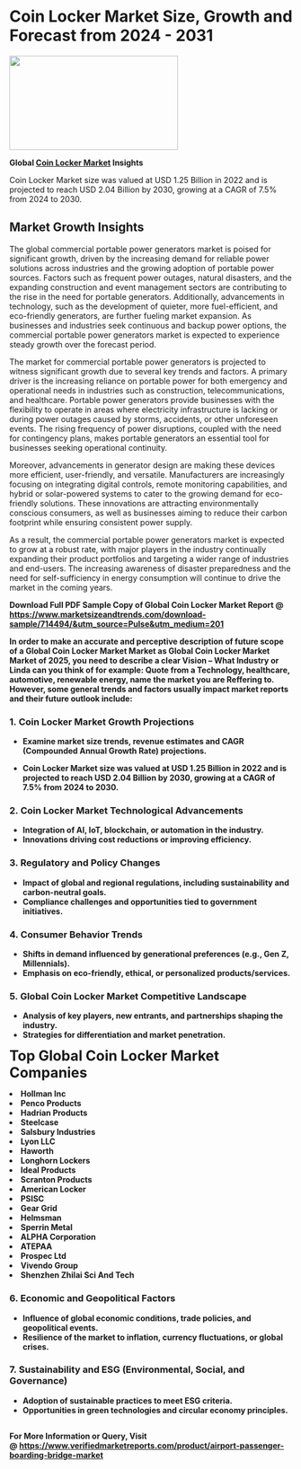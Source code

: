 <H1>Coin Locker Market Size, Growth and Forecast from 2024 - 2031</H1><img class="aligncenter size-medium wp-image-584254" src="https://thirdeyenews.in/wp-content/uploads/2024/09/Global-Market-Research-300x168.jpeg" alt="" width="300" height="168" /><p><strong>Global&nbsp;<a href="https://www.marketsizeandtrends.com/download-sample/714494/&amp;utm_source=Pulse&amp;utm_medium=201">Coin Locker Market</a> Insights</strong></p><p>Coin Locker Market size was valued at USD 1.25 Billion in 2022 and is projected to reach USD 2.04 Billion by 2030, growing at a CAGR of 7.5% from 2024 to 2030.</p><p><h2>Market Growth Insights</h2> <p>The global commercial portable power generators market is poised for significant growth, driven by the increasing demand for reliable power solutions across industries and the growing adoption of portable power sources. Factors such as frequent power outages, natural disasters, and the expanding construction and event management sectors are contributing to the rise in the need for portable generators. Additionally, advancements in technology, such as the development of quieter, more fuel-efficient, and eco-friendly generators, are further fueling market expansion. As businesses and industries seek continuous and backup power options, the commercial portable power generators market is expected to experience steady growth over the forecast period.</p> <p><strong></strong></p> <p>The market for commercial portable power generators is projected to witness significant growth due to several key trends and factors. A primary driver is the increasing reliance on portable power for both emergency and operational needs in industries such as construction, telecommunications, and healthcare. Portable power generators provide businesses with the flexibility to operate in areas where electricity infrastructure is lacking or during power outages caused by storms, accidents, or other unforeseen events. The rising frequency of power disruptions, coupled with the need for contingency plans, makes portable generators an essential tool for businesses seeking operational continuity.</p> <p>Moreover, advancements in generator design are making these devices more efficient, user-friendly, and versatile. Manufacturers are increasingly focusing on integrating digital controls, remote monitoring capabilities, and hybrid or solar-powered systems to cater to the growing demand for eco-friendly solutions. These innovations are attracting environmentally conscious consumers, as well as businesses aiming to reduce their carbon footprint while ensuring consistent power supply.</p> <p>As a result, the commercial portable power generators market is expected to grow at a robust rate, with major players in the industry continually expanding their product portfolios and targeting a wider range of industries and end-users. The increasing awareness of disaster preparedness and the need for self-sufficiency in energy consumption will continue to drive the market in the coming years.</p> <p><strong></p><p><span class=""><strong>Download Full PDF Sample Copy of Global Coin Locker Market Report</strong> @ <a href="https://www.marketsizeandtrends.com/download-sample/714494/&amp;utm_source=Pulse&amp;utm_medium=201" target="_blank">https://www.marketsizeandtrends.com/download-sample/714494/&amp;utm_source=Pulse&amp;utm_medium=201</a></span></p><p>In order to make an accurate and perceptive description of future scope of a Global&nbsp;Coin Locker Market Market as Global&nbsp;Coin Locker Market Market of 2025, you need to describe a clear Vision &ndash; What Industry or Linda can you think of for example: Quote from a Technology, healthcare, automotive, renewable energy, name the market you are Reffering to. However, some general trends and factors usually impact market reports and their future outlook include:</p><h3>1.&nbsp;<strong>Coin Locker Market Growth Projections</strong></h3><ul><li>Examine market size trends, revenue estimates and CAGR (Compounded Annual Growth Rate) projections.</li><li><p>Coin Locker Market size was valued at USD 1.25 Billion in 2022 and is projected to reach USD 2.04 Billion by 2030, growing at a CAGR of 7.5% from 2024 to 2030.</p></li></ul><h3>2.&nbsp;<strong>Coin Locker Market Technological Advancements</strong></h3><ul><li>Integration of AI, IoT, blockchain, or automation in the industry.</li><li>Innovations driving cost reductions or improving efficiency.</li></ul><h3>3.&nbsp;<strong>Regulatory and Policy Changes</strong></h3><ul><li>Impact of global and regional regulations, including sustainability and carbon-neutral goals.</li><li>Compliance challenges and opportunities tied to government initiatives.</li></ul><h3>4.&nbsp;<strong>Consumer Behavior Trends</strong></h3><ul><li>Shifts in demand influenced by generational preferences (e.g., Gen Z, Millennials).</li><li>Emphasis on eco-friendly, ethical, or personalized products/services.</li></ul><h3>5.&nbsp;<strong>Global Coin Locker Market Competitive Landscape</strong></h3><ul><li>Analysis of key players, new entrants, and partnerships shaping the industry.</li><li>Strategies for differentiation and market penetration.</li></ul><p data-pm-slice="1 1 []"><span style="color: inherit; font-family: inherit; font-size: 25px;">Top Global Coin Locker Market Companies</span></p><div class="" data-test-id=""><p><li>Hollman Inc</li><li> Penco Products</li><li> Hadrian Products</li><li> Steelcase</li><li> Salsbury Industries</li><li> Lyon LLC</li><li> Haworth</li><li> Longhorn Lockers</li><li> Ideal Products</li><li> Scranton Products</li><li> American Locker</li><li> PSISC</li><li> Gear Grid</li><li> Helmsman</li><li> Sperrin Metal</li><li> ALPHA Corporation</li><li> ATEPAA</li><li> Prospec Ltd</li><li> Vivendo Group</li><li> Shenzhen Zhilai Sci And Tech</li></p></div><h3>6.&nbsp;<strong>Economic and Geopolitical Factors</strong></h3><ul><li>Influence of global economic conditions, trade policies, and geopolitical events.</li><li>Resilience of the market to inflation, currency fluctuations, or global crises.</li></ul><h3>7.&nbsp;<strong>Sustainability and ESG (Environmental, Social, and Governance)</strong></h3><ul><li>Adoption of sustainable practices to meet ESG criteria.</li><li>Opportunities in green technologies and circular economy principles.</li></ul><h2><strong style="font-size: 14px;">For More Information or Query, Visit @&nbsp;</strong><a style="background-color: #ffffff; font-size: 14px;" href="https://www.marketsizeandtrends.com/report/coin-locker-market/" target="_blank">https://www.verifiedmarketreports.com/product/airport-passenger-boarding-bridge-market</a></h2>
